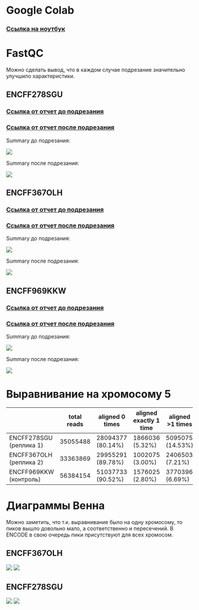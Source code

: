 # Google Colab
### [Ссылка на ноутбук](https://colab.research.google.com/drive/10gGGKJr7OgpvJ8BloNNND797TrS-FWhi?usp=sharing)

# FastQC
Можно сделать вывод, что в каждом случае подрезание значительно улучшило характеристики.
## ENCFF278SGU
### [Ссылка от отчет до подрезания](fastqc/ENCFF278SGU_fastqc.html)
### [Ссылка от отчет после подрезания](fastqc/ENCFF278SGU_trimmed_fastqc.html)
Summary до подрезания:

![](img/summary_1.png)

Summary после подрезания:

![](img/summary_trimmed_1.png)
## ENCFF367OLH
### [Ссылка от отчет до подрезания](fastqc/ENCFF367OLH_fastqc.html)
### [Ссылка от отчет после подрезания](fastqc/ENCFF367OLH_trimmed_fastqc.html)
Summary до подрезания:

![](img/summary_2.png)

Summary после подрезания:

![](img/summary_trimmed_2.png)
## ENCFF969KKW
### [Ссылка от отчет до подрезания](fastqc/ENCFF969KKW_fastqc.html)
### [Ссылка от отчет после подрезания](fastqc/ENCFF969KKW_trimmed_fastqc.html)
Summary до подрезания:

![](img/summary_3.png)

Summary после подрезания:

![](img/summary_trimmed_3.png)

# Выравнивание на хромосому 5
|                        |      total reads |   aligned 0 times | aligned exactly 1 time| aligned >1 times |
|------------------------|------------------|-------------------|-----------------------|------------------|
|ENCFF278SGU (реплика 1) |   35055488       | 28094377 (80.14%) | 1866036 (5.32%)        |5095075 (14.53%)  |
|ENCFF367OLH (реплика 2) |   33363869       | 29955291 (89.78%) | 1002075 (3.00%)       | 2406503 (7.21%)  |
|ENCFF969KKW (контроль)  |      56384154    | 51037733 (90.52%) | 1576025 (2.80%)       | 3770396 (6.69%) |

# Диаграммы Венна
Можно заметить, что т.к. выравнивание было на одну хромосому, то пиков вышло довольно мало, а соответственно и пересечений. В ENCODE в свою очередь пики присутствуют для всех хромосом.
## ENCFF367OLH
![](img/Intervene_venn_1_OLH.png)
![](img/Intervene_venn_2_OLH.png)
## ENCFF278SGU
![](img/Intervene_venn_1_SGU.png)
![](img/Intervene_venn_2_SGU.png)